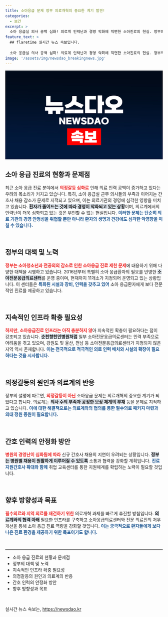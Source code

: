 ```yaml
---
title: 소아응급 문제 정부 의료개혁의 중요한 계기 발견!
categories:
  - 보건
excerpt: >
  소아 응급실 의사 공백 심화! 의료계 인력난과 경영 악화에 직면한 소아진료의 현실. 정부의 대책에도 불구하고 위기는 계속되고 있다.
feature_text: >
  ## flaretime 실시간 뉴스 속보입니다.

  소아 응급실 의사 공백 심화! 의료계 인력난과 경영 악화에 직면한 소아진료의 현실. 정부의 대책에도 불구하고 위기는 계속되고 있다.
image: '/assets/img/newsdao_breakingnews.jpg'
---
```


<p><img src="/assets/img/newsdao_breakingnews.jpg" alt="flaretime 속보" /></p>

<h2 data-ke-size="size26">소아 응급 진료의 현황과 문제점</h2>

<p data-ke-size="size16">최근 소아 응급 진료 분야에서 <b><span style="color: #ee2323;">의정갈등 심화로</span></b> 인해 의료 인력 공백이 증가하고 있다는 우려의 목소리가 커지고 있습니다. 특히, 소아 응급실 근무 의사들의 부족과 이어지는 간호사 채용 감소가 문제로 지적되고 있으며, 이는 의료기관의 경영에 심각한 영향을 미치고 있습니다. <b><span style="background-color: #21538527;">환자가 줄어드는 것에 따라 경영이 악화되고 있는 상황</span></b>이며, 의료계에서의 인력난이 더욱 심화되고 있는 것은 부인할 수 없는 현실입니다. <b><span style="color: #1a5490;">이러한 문제는 단순히 의료 기관의 경영 안정성을 위협할 뿐만 아니라 환자의 생명과 건강에도 심각한 악영향을 미칠 수 있습니다.</span></b></p>

<p data-ke-size="size16">&nbsp;</p>

<h2 data-ke-size="size26">정부의 대책 및 노력</h2>

<p data-ke-size="size16"><b><span style="color: #ee2323;">정부는 소아청소년과 전공의의 감소로 인한 소아응급 진료 제한 문제</span></b>에 대응하기 위해 다양한 대책을 시행하고 있습니다. 2016년부터 특별히 소아 응급환자의 필요를 반영한 <b><span style="background-color: #21538527;">소아전문응급의료센터</span></b>를 운영 중이며, 현재까지 11개소가 지정되어 운영되고 있는 상황입니다. 이 센터들은 <b><span style="color: #1a5490;">특화된 시설과 장비, 인력을 갖추고 있어</span></b> 소아 응급환자에게 보다 전문적인 진료를 제공하고 있습니다.</p>

<p data-ke-size="size16">&nbsp;</p>

<h2 data-ke-size="size26">지속적인 인프라 확충 필요성</h2>

<p data-ke-size="size16"><b><span style="color: #ee2323;">하지만, 소아응급진료 인프라는 아직 충분하지 않</span></b>아 지속적인 확충이 필요하다는 점이 강조되고 있습니다. <b><span style="background-color: #21538527;">순천향천안병원처럼</span></b> 일부 소아전문응급의료센터는 인력 부족으로 어려움을 겪고 있으며, 강원도 및 울산, 전남 등 소아전문응급의료센터가 지정되지 않은 지역 역시 존재합니다. <b><span style="color: #1a5490;">이는 전국적으로 적극적인 의료 인력 배치와 시설의 확장이 필요하다는 것을 시사합니다.</span></b></p>

<p data-ke-size="size16">&nbsp;</p>

<h2 data-ke-size="size26">의정갈등의 원인과 의료계의 반응</h2>

<p data-ke-size="size16">정부의 설명에 따르면, <b><span style="color: #ee2323;">의정갈등이 아닌</span></b> 소아응급 문제는 의료개혁의 중요한 계기가 되었다고 합니다. 의료계는 <b><span style="background-color: #21538527;">의사 수의 부족과 공정한 보상 체계의 부재</span></b> 등을 문제로 지적하고 있습니다. <b><span style="color: #1a5490;">이에 대한 해결책으로는 의료계와의 협의를 통한 필수의료 패키지 마련과 의대 정원 증원이 필요합니다.</span></b></p>

<p data-ke-size="size16">&nbsp;</p>

<h2 data-ke-size="size26">간호 인력의 안정화 방안</h2>

<p data-ke-size="size16"><b><span style="color: #ee2323;">병원의 경영난이 심화됨에 따라</span></b> 신규 간호사 채용의 지연이 우려되는 상황입니다. <b><span style="background-color: #21538527;">정부는 병원별 채용이 원활하게 이루어질 수 있도록</span></b> 소통과 협력을 강화할 계획입니다. <b><span style="color: #1a5490;">진료지원간호사 확대와 함께</span></b> 취업 교육센터를 통한 지원체계를 확립하는 노력이 필요할 것입니다.</p>

<p data-ke-size="size16">&nbsp;</p>

<h2 data-ke-size="size26">향후 방향성과 목표</h2>

<p data-ke-size="size16"><b><span style="color: #ee2323;">필수의료와 지역 의료를 재건하기 위한</span></b> 의료개혁 과제를 빠르게 추진할 방침입니다. <b><span style="background-color: #21538527;">의료계와의 협력 아래</span></b> 필요한 인프라를 구축하고 소아응급의료센터와 전문 의료진의 처우 개선을 통해 소아 응급 진료 역량을 강화할 것입니다. <b><span style="color: #1a5490;">이는 궁극적으로 환자들에게 보다 나은 진료 환경을 제공하기 위한 목표이기도 합니다.</span></b></p>

<p data-ke-size="size16">&nbsp;</p>

<hr />

<ul>
    <li>소아 응급 진료의 현황과 문제점</li>
    <li>정부의 대책 및 노력</li>
    <li>지속적인 인프라 확충 필요성</li>
    <li>의정갈등의 원인과 의료계의 반응</li>
    <li>간호 인력의 안정화 방안</li>
    <li>향후 방향성과 목표</li>
</ul>

<p data-ke-size="size16">&nbsp;</p>
실시간 뉴스 속보는, <a href="https://newsdao.kr" rel="dofollow">https://newsdao.kr</a>



